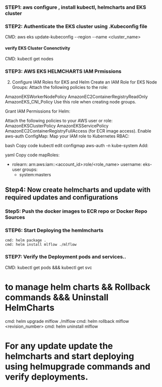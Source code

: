 ### STEP1: aws configure , install kubectl, helmcharts and EKS cluster

### STEP2: Authenticate the EKS cluster using .Kubeconfig file
CMD: aws eks update-kubeconfig --region <region> --name <cluster_name>
  #### verify EKS Cluster Conenctivity
CMD: kubectl get nodes


### STEP3: AWS EKS HELMCHARTS IAM Prmissions 
2. Configure IAM Roles for EKS and Helm
Create an IAM Role for EKS Node Groups: Attach the following policies to the role:

AmazonEKSWorkerNodePolicy
AmazonEC2ContainerRegistryReadOnly
AmazonEKS_CNI_Policy
Use this role when creating node groups.

Grant IAM Permissions for Helm:

Attach the following policies to your AWS user or role:
AmazonEKSClusterPolicy
AmazonEKSServicePolicy
AmazonEC2ContainerRegistryFullAccess (for ECR image access).
Enable aws-auth ConfigMap: Map your IAM role to Kubernetes RBAC:

bash
Copy code
kubectl edit configmap aws-auth -n kube-system
Add:

yaml
Copy code
mapRoles:
- rolearn: arn:aws:iam::<account_id>:role/<role_name>
  username: eks-user
  groups:
  - system:masters


## Step4: Now create helmcharts and update with required updates and configurations

### Step5: Push the docker images to ECR repo or Docker Repo Sources

### STEP6: Start Deploying the hemlmcharts
	cmd: helm package .
	cmd: helm install mlflow ./mlflow

### STEP7: Verify the Deployment pods and services..
 CMD: kubectl get pods &&& kubectl get svc
  # to manage helm charts && Rollback commands  &&& Uninstall HelmCharts
 cmd: helm upgrade mlflow ./mlflow
 cmd: helm rollback mlflow <revision_number>
 cmd: helm uninstall mlflow
  # For any update update the helmcharts and start deploying using helmupgrade commands and verify deployments.



